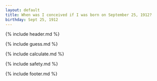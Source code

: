 ```yaml
---
layout: default
title: When was I conceived if I was born on September 25, 1912?
birthday: Sept 25, 1912
---
```


{% include header.md %}

{% include guess.md %}

{% include calculate.md %}

{% include safety.md %}

{% include footer.md %}



